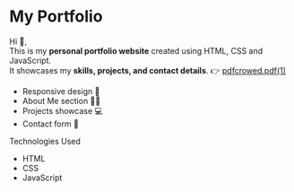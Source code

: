 # My Portfolio

Hi 👋,  
This is my **personal portfolio website** created using HTML, CSS and JavaScript.  
It showcases my **skills, projects, and contact details**.
👉 [pdfcrowed.pdf(1)](https://bhavana.github.io/my-portfolio/)

- Responsive design 📱
- About Me section 🙋‍♀️
- Projects showcase 💻
- Contact form 📧

Technologies Used
- HTML
- CSS
- JavaScript
